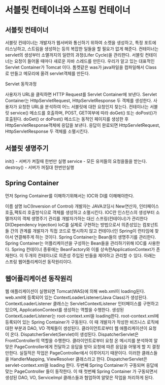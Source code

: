 # 서블릿 컨테이너와 스프링 컨테이너

## 서블릿 컨테이너
서블릿 컨테이너는 개발자가 웹서버와 통신하기 위하여 소켓을 생성하고, 특정 포트에 리스닝하고, 스트림을 생성하는 등의 복잡한 일들을 할 필요가 없게 해준다. 컨테이너는 servlet의 생성부터 소멸까지의 일련의 과정(Lifer Cycle)을 관리한다. 서블릿 컨테이너는 요청이 들어올 때마다 새로운 자바 스레드를 만든다. 우리가 알고 있는 대표적인 Servlet Container가 Tomcat 이다. 톰켓같은 was가 java파일을 컴파일해서 Class로 만들고 메모리에 올려 servlet객체를 만든다.

Servlet 동작과정



사용자가 URL을 클릭하면 HTTP Request를 Servlet Container에 보낸다.
Servlet Container는 HttpServletRequest, HttpServletResponse 두 객체를 생성한다.
사용자가 요청한 URL을 분석하여 어느 서블릿에 대한 요청인지 찾는다.
컨테이너는 서블릿 service() 메소드를 호출하며, POST, GET여부에 따라 doGet() 또는 doPost()가 호출된다.
doGet() or doPost() 메소드는 동적인 페이지를 생성한 후 HttpServletResponse객체에 응답을 보낸다.
응답이 완료되면 HttpServletRequest, HttpServletResponse 두 객체를 소멸시킨다.

## 서블릿 생명주기
init() - 서버가 켜질때 한번만 실행
service - 모든 유저들의 요청을들을 받는다.
destroy() - 서버가 꺼질대 한번만실행



## Spring Container
먼저 Spring Container를 이해하기위해서는 IOC와 DI를 이해해야한다.

이름	설명
IoC(Inversion of Control)	개발자는 JAVA코딩시 New연산자, 인터페이스 호출,팩토리 호출방식으로 객체를 생성하고 소멸시킨다. IOC란 인스턴스의 생성부터 소멸까지의 객체 생명주기 관리를 개발자가하는 대신 스프링(컨테이너)가 관리한다
DI(Dependency Injection)	IoC를 실제로 구현하는 방법으로서 의존성있는 컴포넌트들 간의 관계를 개발자가 직접 코드로 명시하지 않고 컨테이너인 Spring이 런타임에 찾아서 연결해주게 하는 것이다.
Spring Container는 Bean들의 생명주기를 관리한다. Spring Container는 어플리케이션을 구성하는 Bean들을 관리하기위해 IOC를 사용한다. Spring 컨테이너 종류에는 BeanFactory와 이를 상속한ApplicationContext가 존재한다. 이 두개의 컨테이너로 의존성 주입된 빈들을 제어하고 관리할 수 있다. 아래는 스프링 웹어플리케이션 동작원리이다.

## 웹어플리케이션 동작원리


웹 애플리케이션이 실행되면 Tomcat(WAS)에 의해 web.xml이 loading된다.
web.xml에 등록되어 있는 ContextLoaderListener(Java Class)가 생성된다. 
ContextLoaderListener 클래스는 ServletContextListener 인터페이스를 구현하고 있으며, ApplicationContext를 생성하는 역할을 수행한다.
생성된 ContextLoaderListener는 root-context.xml을 loading한다.
root-context.xml에 등록되어 있는 Spring Container가 구동된다. 
이 때 개발자가 작성한 비즈니스 로직에 대한 부분과 DAO, VO 객체들이 생성된다.
클라이언트로부터 웹 애플리케이션이 요청이 온다.
DispatcherServlet(Servlet)이 생성된다. DispatcherServlet은 FrontController의 역할을 수행한다. 
클라이언트로부터 요청 온 메시지를 분석하여 알맞은 PageController에게 전달하고 응답을 받아 요청에 따른 응답을 어떻게 할 지 결정만한다. 
실질적은 작업은 PageController에서 이루어지기 때문이다. 이러한 클래스들을 HandlerMapping, ViewResolver 클래스라고 한다.
DispatcherServlet은 servlet-context.xml을 loading 한다.
두번째 Spring Container가 구동되며 응답에 맞는 PageController 들이 동작한다. 
이 때 첫번째 Spring Container 가 구동되면서 생성된 DAO, VO, ServiceImpl 클래스들과 협업하여 알맞은 작업을 처리하게 된다.
